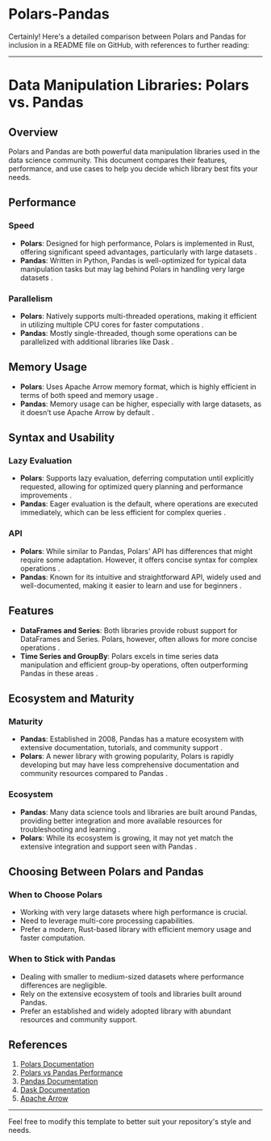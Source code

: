 # Polars-Pandas
Certainly! Here's a detailed comparison between Polars and Pandas for inclusion in a README file on GitHub, with references to further reading:

---

# Data Manipulation Libraries: Polars vs. Pandas

## Overview
Polars and Pandas are both powerful data manipulation libraries used in the data science community. This document compares their features, performance, and use cases to help you decide which library best fits your needs.

## Performance
### Speed
- **Polars**: Designed for high performance, Polars is implemented in Rust, offering significant speed advantages, particularly with large datasets  .
- **Pandas**: Written in Python, Pandas is well-optimized for typical data manipulation tasks but may lag behind Polars in handling very large datasets .

### Parallelism
- **Polars**: Natively supports multi-threaded operations, making it efficient in utilizing multiple CPU cores for faster computations .
- **Pandas**: Mostly single-threaded, though some operations can be parallelized with additional libraries like Dask .

## Memory Usage
- **Polars**: Uses Apache Arrow memory format, which is highly efficient in terms of both speed and memory usage  .
- **Pandas**: Memory usage can be higher, especially with large datasets, as it doesn’t use Apache Arrow by default .

## Syntax and Usability
### Lazy Evaluation
- **Polars**: Supports lazy evaluation, deferring computation until explicitly requested, allowing for optimized query planning and performance improvements .
- **Pandas**: Eager evaluation is the default, where operations are executed immediately, which can be less efficient for complex queries .

### API
- **Polars**: While similar to Pandas, Polars' API has differences that might require some adaptation. However, it offers concise syntax for complex operations .
- **Pandas**: Known for its intuitive and straightforward API, widely used and well-documented, making it easier to learn and use for beginners .

## Features
- **DataFrames and Series**: Both libraries provide robust support for DataFrames and Series. Polars, however, often allows for more concise operations  .
- **Time Series and GroupBy**: Polars excels in time series data manipulation and efficient group-by operations, often outperforming Pandas in these areas  .

## Ecosystem and Maturity
### Maturity
- **Pandas**: Established in 2008, Pandas has a mature ecosystem with extensive documentation, tutorials, and community support .
- **Polars**: A newer library with growing popularity, Polars is rapidly developing but may have less comprehensive documentation and community resources compared to Pandas .

### Ecosystem
- **Pandas**: Many data science tools and libraries are built around Pandas, providing better integration and more available resources for troubleshooting and learning .
- **Polars**: While its ecosystem is growing, it may not yet match the extensive integration and support seen with Pandas .

## Choosing Between Polars and Pandas
### When to Choose Polars
- Working with very large datasets where high performance is crucial.
- Need to leverage multi-core processing capabilities.
- Prefer a modern, Rust-based library with efficient memory usage and faster computation.

### When to Stick with Pandas
- Dealing with smaller to medium-sized datasets where performance differences are negligible.
- Rely on the extensive ecosystem of tools and libraries built around Pandas.
- Prefer an established and widely adopted library with abundant resources and community support.

## References
1. [Polars Documentation](https://pola-rs.github.io/polars-book/)
2. [Polars vs Pandas Performance](https://h2oai.github.io/db-benchmark/#polars)
3. [Pandas Documentation](https://pandas.pydata.org/docs/)
4. [Dask Documentation](https://docs.dask.org/en/stable/)
5. [Apache Arrow](https://arrow.apache.org/)

---

Feel free to modify this template to better suit your repository's style and needs.
